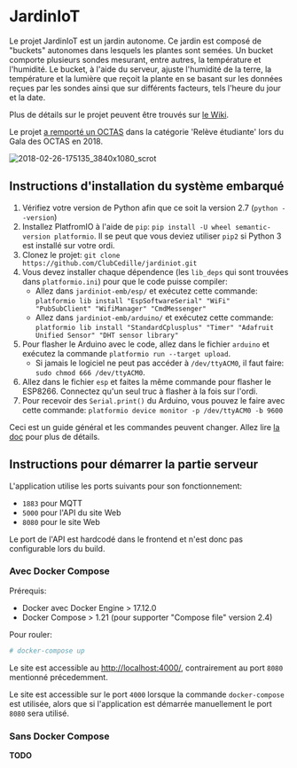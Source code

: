 # JardinIoT
Le projet JardinIoT est un jardin autonome. Ce jardin est composé de "buckets" autonomes dans lesquels les plantes sont semées. Un bucket comporte plusieurs sondes mesurant, entre autres, la température et l'humidité. Le bucket, à l'aide du serveur, ajuste l'humidité de la terre, la température et la lumière que reçoit la plante en se basant sur les données reçues par les sondes ainsi que sur différents facteurs, tels l'heure du jour et la date.

Plus de détails sur le projet peuvent être trouvés sur [le Wiki](https://github.com/ClubCedille/jardiniot/wiki "Wiki JardinIoT").

Le projet [a remporté un OCTAS](https://etsmtl.ca/nouvelles/2018/Gala-des-OCTAS-2018) dans la catégorie 'Relève étudiante' lors du Gala des OCTAS en 2018.

![2018-02-26-175135_3840x1080_scrot](https://user-images.githubusercontent.com/6194072/36700614-4dc76a1c-1b1e-11e8-8d46-71318f757cc2.png)

## Instructions d'installation du système embarqué

1. Vérifiez votre version de Python afin que ce soit la version 2.7 (`python --version`)
2. Installez PlatfromIO à l'aide de `pip`: `pip install -U wheel semantic-version platformio`. Il se peut que vous deviez utiliser `pip2` si Python 3 est installé sur votre ordi.
3. Clonez le projet: `git clone https://github.com/ClubCedille/jardiniot.git`
4. Vous devez installer chaque dépendence (les `lib_deps` qui sont trouvées dans `platformio.ini`) pour que le code puisse compiler:
	* Allez dans `jardiniot-emb/esp/` et exécutez cette commande: `platformio lib install "EspSoftwareSerial" "WiFi" "PubSubClient" "WifiManager" "CmdMessenger"`
	* Allez dans `jardiniot-emb/arduino/` et exécutez cette commande: `platformio lib install "StandardCplusplus" "Timer" "Adafruit Unified Sensor" "DHT sensor library"`
5. Pour flasher le Arduino avec le code, allez dans le fichier `arduino` et exécutez la commande `platformio run --target upload`.
	* Si jamais le logiciel ne peut pas accéder à `/dev/ttyACM0`, il faut faire: `sudo chmod 666 /dev/ttyACM0`.
6. Allez dans le fichier `esp` et faites la même commande pour flasher le ESP8266. Connectez qu'un seul truc à flasher à la fois sur l'ordi.
7. Pour recevoir des `Serial.print()` du Arduino, vous pouvez le faire avec cette commande: `platformio device monitor -p /dev/ttyACM0 -b 9600`

Ceci est un guide général et les commandes peuvent changer. Allez lire [la doc](http://docs.platformio.org/en/latest/installation.html) pour plus de détails.

## Instructions pour démarrer la partie serveur

L'application utilise les ports suivants pour son fonctionnement:

- `1883` pour MQTT
- `5000` pour l'API du site Web
- `8080` pour le site Web

Le port de l'API est hardcodé dans le frontend et n'est donc pas configurable lors du build.

### Avec Docker Compose

Prérequis:

- Docker avec Docker Engine > 17.12.0
- Docker Compose > 1.21 (pour supporter "Compose file" version 2.4)

Pour rouler:

```bash
# docker-compose up
```

Le site est accessible au <http://localhost:4000/>, contrairement au port `8080` mentionné précedemment.

Le site est accessible sur le port `4000` lorsque la commande `docker-compose` est utilisée, alors que si l'application est démarrée manuellement le port `8080` sera utilisé.

### Sans Docker Compose

**TODO**

<!---
[//]: # (Pour utiliser l'application sans docker-compose, la procédure est plus complexe.)

[//]: # (Le backend et le frontend sont indépendant, donc il est possible de construire/arrêter l'un sans briser l'autre)
-->

